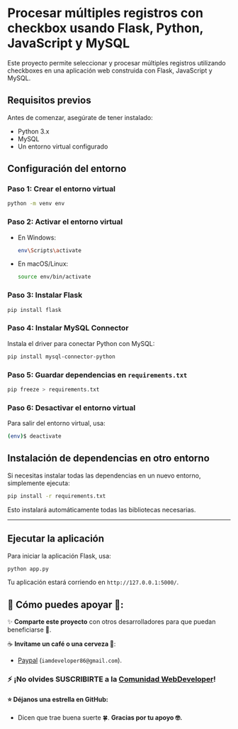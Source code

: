 # Procesar múltiples registros con checkbox usando Flask, Python, JavaScript y MySQL

Este proyecto permite seleccionar y procesar múltiples registros utilizando checkboxes en una aplicación web construida con Flask, JavaScript y MySQL.

## Requisitos previos

Antes de comenzar, asegúrate de tener instalado:
- Python 3.x
- MySQL
- Un entorno virtual configurado

## Configuración del entorno

### Paso 1: Crear el entorno virtual
```sh
python -m venv env
```

### Paso 2: Activar el entorno virtual
- En Windows:
  ```sh
  env\Scripts\activate
  ```
- En macOS/Linux:
  ```sh
  source env/bin/activate
  ```

### Paso 3: Instalar Flask
```sh
pip install flask
```

### Paso 4: Instalar MySQL Connector
Instala el driver para conectar Python con MySQL:
```sh
pip install mysql-connector-python
```

### Paso 5: Guardar dependencias en `requirements.txt`
```sh
pip freeze > requirements.txt
```

### Paso 6: Desactivar el entorno virtual
Para salir del entorno virtual, usa:
```sh
(env)$ deactivate
```

## Instalación de dependencias en otro entorno
Si necesitas instalar todas las dependencias en un nuevo entorno, simplemente ejecuta:
```sh
pip install -r requirements.txt
```

Esto instalará automáticamente todas las bibliotecas necesarias.

---

## Ejecutar la aplicación
Para iniciar la aplicación Flask, usa:
```sh
python app.py
```

Tu aplicación estará corriendo en `http://127.0.0.1:5000/`.


## 🙌 Cómo puedes apoyar 📢:

✨ **Comparte este proyecto** con otros desarrolladores para que puedan beneficiarse 📢.

☕ **Invítame un café o una cerveza 🍺**:
   - [Paypal](https://www.paypal.me/iamdeveloper86) (`iamdeveloper86@gmail.com`).

### ⚡ ¡No olvides SUSCRIBIRTE a la [Comunidad WebDeveloper](https://www.youtube.com/WebDeveloperUrianViera?sub_confirmation=1)!


#### ⭐ **Déjanos una estrella en GitHub**:
   - Dicen que trae buena suerte 🍀.
**Gracias por tu apoyo 🤓.**

